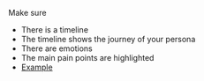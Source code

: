 Make sure

- There is a timeline
- The timeline shows the journey of your persona
- There are emotions
- The main pain points are highlighted
- [Example](https://d2slcw3kip6qmk.cloudfront.net/marketing/blog/2017Q3/SEO-initiative-customer-journey-mapping/CustomerJourneyMap1.png)